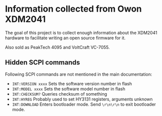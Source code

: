 Information collected from Owon XDM2041
=======================================

The goal of this project is to collect enough information about the XDM2041
hardware to facilitate writing an open source firmware for it.

Also sold as PeakTech 4095 and VoltCraft VC-7055.


Hidden SCPI commands
--------------------

Following SCPI commands are not mentioned in the main documentation:

* `INT:VERSION xxxx` Sets the software version number in flash
* `INT:MODEL xxxx` Sets the software model number in flash
* `INT:CHECKSUM?` Queries checksum of something
* `INT:HYREG` Probably used to set HY3131 registers, arguments unknown
* `INT:DOWNLOAD` Enters bootloader mode. Send `\r\n\r\n` to exit bootloader mode.
